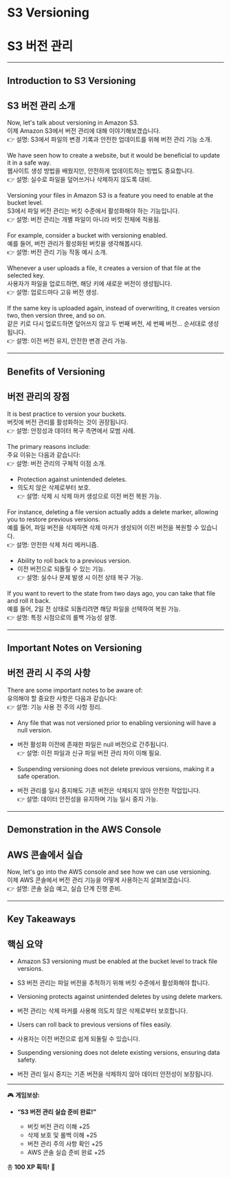 # S3 Versioning  
# S3 버전 관리  

---

## Introduction to S3 Versioning  
## S3 버전 관리 소개  

Now, let's talk about versioning in Amazon S3.  
이제 Amazon S3에서 버전 관리에 대해 이야기해보겠습니다.  
👉 설명: S3에서 파일의 변경 기록과 안전한 업데이트를 위해 버전 관리 기능 소개.  

We have seen how to create a website, but it would be beneficial to update it in a safe way.  
웹사이트 생성 방법을 배웠지만, 안전하게 업데이트하는 방법도 중요합니다.  
👉 설명: 실수로 파일을 덮어쓰거나 삭제하지 않도록 대비.  

Versioning your files in Amazon S3 is a feature you need to enable at the bucket level.  
S3에서 파일 버전 관리는 버킷 수준에서 활성화해야 하는 기능입니다.  
👉 설명: 버전 관리는 개별 파일이 아니라 버킷 전체에 적용됨.  

For example, consider a bucket with versioning enabled.  
예를 들어, 버전 관리가 활성화된 버킷을 생각해봅시다.  
👉 설명: 버전 관리 기능 작동 예시 소개.  

Whenever a user uploads a file, it creates a version of that file at the selected key.  
사용자가 파일을 업로드하면, 해당 키에 새로운 버전이 생성됩니다.  
👉 설명: 업로드마다 고유 버전 생성.  

If the same key is uploaded again, instead of overwriting, it creates version two, then version three, and so on.  
같은 키로 다시 업로드하면 덮어쓰지 않고 두 번째 버전, 세 번째 버전… 순서대로 생성됩니다.  
👉 설명: 이전 버전 유지, 안전한 변경 관리 가능.  

---

## Benefits of Versioning  
## 버전 관리의 장점  

It is best practice to version your buckets.  
버킷에 버전 관리를 활성화하는 것이 권장됩니다.  
👉 설명: 안정성과 데이터 복구 측면에서 모범 사례.  

The primary reasons include:  
주요 이유는 다음과 같습니다:  
👉 설명: 버전 관리의 구체적 이점 소개.  

- Protection against unintended deletes.  
- 의도치 않은 삭제로부터 보호.  
👉 설명: 삭제 시 삭제 마커 생성으로 이전 버전 복원 가능.  

For instance, deleting a file version actually adds a delete marker, allowing you to restore previous versions.  
예를 들어, 파일 버전을 삭제하면 삭제 마커가 생성되어 이전 버전을 복원할 수 있습니다.  
👉 설명: 안전한 삭제 처리 메커니즘.  

- Ability to roll back to a previous version.  
- 이전 버전으로 되돌릴 수 있는 기능.  
👉 설명: 실수나 문제 발생 시 이전 상태 복구 가능.  

If you want to revert to the state from two days ago, you can take that file and roll it back.  
예를 들어, 2일 전 상태로 되돌리려면 해당 파일을 선택하여 복원 가능.  
👉 설명: 특정 시점으로의 롤백 가능성 설명.  

---

## Important Notes on Versioning  
## 버전 관리 시 주의 사항  

There are some important notes to be aware of:  
유의해야 할 중요한 사항은 다음과 같습니다:  
👉 설명: 기능 사용 전 주의 사항 정리.  

- Any file that was not versioned prior to enabling versioning will have a null version.  
- 버전 활성화 이전에 존재한 파일은 null 버전으로 간주됩니다.  
👉 설명: 이전 파일과 신규 파일 버전 관리 차이 이해 필요.  

- Suspending versioning does not delete previous versions, making it a safe operation.  
- 버전 관리를 일시 중지해도 기존 버전은 삭제되지 않아 안전한 작업입니다.  
👉 설명: 데이터 안전성을 유지하며 기능 일시 중지 가능.  

---

## Demonstration in the AWS Console  
## AWS 콘솔에서 실습  

Now, let's go into the AWS console and see how we can use versioning.  
이제 AWS 콘솔에서 버전 관리 기능을 어떻게 사용하는지 살펴보겠습니다.  
👉 설명: 콘솔 실습 예고, 실습 단계 진행 준비.  

---

## Key Takeaways  
## 핵심 요약  

- Amazon S3 versioning must be enabled at the bucket level to track file versions.  
- S3 버전 관리는 파일 버전을 추적하기 위해 버킷 수준에서 활성화해야 합니다.  

- Versioning protects against unintended deletes by using delete markers.  
- 버전 관리는 삭제 마커를 사용해 의도치 않은 삭제로부터 보호합니다.  

- Users can roll back to previous versions of files easily.  
- 사용자는 이전 버전으로 쉽게 되돌릴 수 있습니다.  

- Suspending versioning does not delete existing versions, ensuring data safety.  
- 버전 관리 일시 중지는 기존 버전을 삭제하지 않아 데이터 안전성이 보장됩니다.  

---

🎮 **게임보상:**

* **“S3 버전 관리 실습 준비 완료!”**

  * 버킷 버전 관리 이해 +25
  * 삭제 보호 및 롤백 이해 +25
  * 버전 관리 주의 사항 확인 +25
  * AWS 콘솔 실습 준비 완료 +25

총 **100 XP 획득!** 🎉
